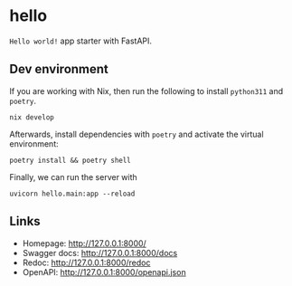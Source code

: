 # hello

`Hello world!` app starter with FastAPI.

## Dev environment

If you are working with Nix, then run the following to install `python311` and `poetry`.

```shell
nix develop
```

Afterwards, install dependencies with `poetry` and activate the virtual environment:

```shell
poetry install && poetry shell
```


Finally, we can run the server with

```shell
uvicorn hello.main:app --reload
```


## Links

- Homepage: http://127.0.0.1:8000/
- Swagger docs: http://127.0.0.1:8000/docs
- Redoc: http://127.0.0.1:8000/redoc
- OpenAPI: http://127.0.0.1:8000/openapi.json
